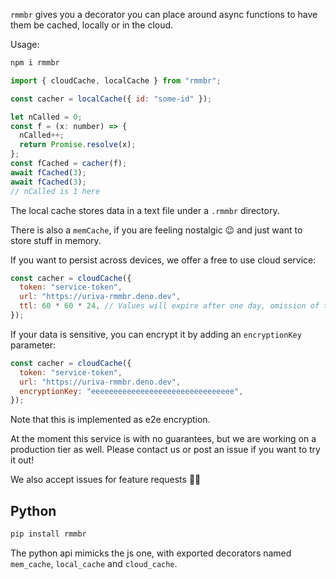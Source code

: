 `rmmbr` gives you a decorator you can place around async functions to have them be cached, locally or in the cloud.

Usage:

```sh
npm i rmmbr
```

```js
import { cloudCache, localCache } from "rmmbr";

const cacher = localCache({ id: "some-id" });

let nCalled = 0;
const f = (x: number) => {
  nCalled++;
  return Promise.resolve(x);
};
const fCached = cacher(f);
await fCached(3);
await fCached(3);
// nCalled is 1 here
```

The local cache stores data in a text file under a `.rmmbr` directory.

There is also a `memCache`, if you are feeling nostalgic 😉 and just want to store stuff in memory.

If you want to persist across devices, we offer a free to use cloud service:

```js
const cacher = cloudCache({
  token: "service-token",
  url: "https://uriva-rmmbr.deno.dev",
  ttl: 60 * 60 * 24, // Values will expire after one day, omission of this field implies max.
});
```

If your data is sensitive, you can encrypt it by adding an `encryptionKey` parameter:

```js
const cacher = cloudCache({
  token: "service-token",
  url: "https://uriva-rmmbr.deno.dev",
  encryptionKey: "eeeeeeeeeeeeeeeeeeeeeeeeeeeeeeee",
});
```

Note that this is implemented as e2e encryption.

At the moment this service is with no guarantees, but we are working on a production tier as well. Please contact us or post an issue if you want to try it out!

We also accept issues for feature requests 👩‍🔧

## Python

```sh
pip install rmmbr
```

The python api mimicks the js one, with exported decorators named `mem_cache`, `local_cache` and `cloud_cache`.
